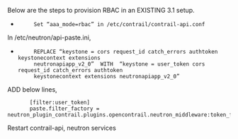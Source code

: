 Below are the steps to provision RBAC in an EXISTING 3.1 setup.
 
-          Set “aaa_mode=rbac” in /etc/contrail/contrail-api.conf

In /etc/neutron/api-paste.ini,

-          REPLACE “keystone = cors request_id catch_errors authtoken keystonecontext extensions     
           neutronapiapp_v2_0”  WITH  “keystone = user_token cors request_id catch_errors authtoken  
           keystonecontext extensions neutronapiapp_v2_0”

ADD below lines,

           [filter:user_token]
           paste.filter_factory = neutron_plugin_contrail.plugins.opencontrail.neutron_middleware:token_factory
 
Restart contrail-api, neutron services
